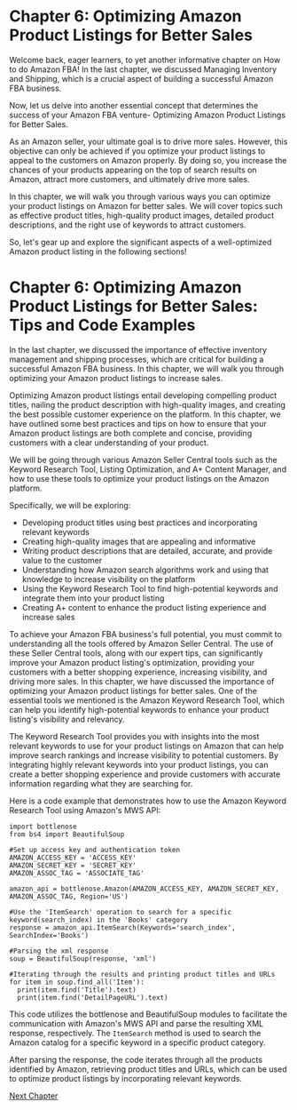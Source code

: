 # Chapter 6: Optimizing Amazon Product Listings for Better Sales

Welcome back, eager learners, to yet another informative chapter on How to do Amazon FBA! In the last chapter, we discussed Managing Inventory and Shipping, which is a crucial aspect of building a successful Amazon FBA business.

Now, let us delve into another essential concept that determines the success of your Amazon FBA venture- Optimizing Amazon Product Listings for Better Sales.

As an Amazon seller, your ultimate goal is to drive more sales. However, this objective can only be achieved if you optimize your product listings to appeal to the customers on Amazon properly. By doing so, you increase the chances of your products appearing on the top of search results on Amazon, attract more customers, and ultimately drive more sales.

In this chapter, we will walk you through various ways you can optimize your product listings on Amazon for better sales. We will cover topics such as effective product titles, high-quality product images, detailed product descriptions, and the right use of keywords to attract customers.

So, let's gear up and explore the significant aspects of a well-optimized Amazon product listing in the following sections!
# Chapter 6: Optimizing Amazon Product Listings for Better Sales: Tips and Code Examples

In the last chapter, we discussed the importance of effective inventory management and shipping processes, which are critical for building a successful Amazon FBA business. In this chapter, we will walk you through optimizing your Amazon product listings to increase sales.

Optimizing Amazon product listings entail developing compelling product titles, nailing the product description with high-quality images, and creating the best possible customer experience on the platform. In this chapter, we have outlined some best practices and tips on how to ensure that your Amazon product listings are both complete and concise, providing customers with a clear understanding of your product.

We will be going through various Amazon Seller Central tools such as the Keyword Research Tool, Listing Optimization, and A+ Content Manager, and how to use these tools to optimize your product listings on the Amazon platform. 

Specifically, we will be exploring:

- Developing product titles using best practices and incorporating relevant keywords
- Creating high-quality images that are appealing and informative
- Writing product descriptions that are detailed, accurate, and provide value to the customer
- Understanding how Amazon search algorithms work and using that knowledge to increase visibility on the platform
- Using the Keyword Research Tool to find high-potential keywords and integrate them into your product listing
- Creating A+ content to enhance the product listing experience and increase sales

To achieve your Amazon FBA business's full potential, you must commit to understanding all the tools offered by Amazon Seller Central. The use of these Seller Central tools, along with our expert tips, can significantly improve your Amazon product listing's optimization, providing your customers with a better shopping experience, increasing visibility, and driving more sales.
In this chapter, we have discussed the importance of optimizing your Amazon product listings for better sales. One of the essential tools we mentioned is the Amazon Keyword Research Tool, which can help you identify high-potential keywords to enhance your product listing's visibility and relevancy.

The Keyword Research Tool provides you with insights into the most relevant keywords to use for your product listings on Amazon that can help improve search rankings and increase visibility to potential customers. By integrating highly relevant keywords into your product listings, you can create a better shopping experience and provide customers with accurate information regarding what they are searching for.

Here is a code example that demonstrates how to use the Amazon Keyword Research Tool using Amazon's MWS API:

```
import bottlenose
from bs4 import BeautifulSoup

#Set up access key and authentication token
AMAZON_ACCESS_KEY = 'ACCESS_KEY'
AMAZON_SECRET_KEY = 'SECRET_KEY'
AMAZON_ASSOC_TAG = 'ASSOCIATE_TAG'

amazon_api = bottlenose.Amazon(AMAZON_ACCESS_KEY, AMAZON_SECRET_KEY, AMAZON_ASSOC_TAG, Region='US')

#Use the 'ItemSearch' operation to search for a specific keyword(search_index) in the 'Books' category
response = amazon_api.ItemSearch(Keywords='search_index', SearchIndex='Books')

#Parsing the xml response
soup = BeautifulSoup(response, 'xml')

#Iterating through the results and printing product titles and URLs
for item in soup.find_all('Item'):
  print(item.find('Title').text)
  print(item.find('DetailPageURL').text)
```

This code utilizes the bottlenose and BeautifulSoup modules to facilitate the communication with Amazon's MWS API and parse the resulting XML response, respectively. The `ItemSearch` method is used to search the Amazon catalog for a specific keyword in a specific product category.

After parsing the response, the code iterates through all the products identified by Amazon, retrieving product titles and URLs, which can be used to optimize product listings by incorporating relevant keywords.


[Next Chapter](07_Chapter07.md)